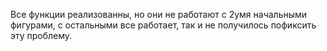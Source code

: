 Все функции реализованны, но они не работают с 2умя начальными фигурами, с остальными все работает, так и не получилось пофиксить эту проблему.
